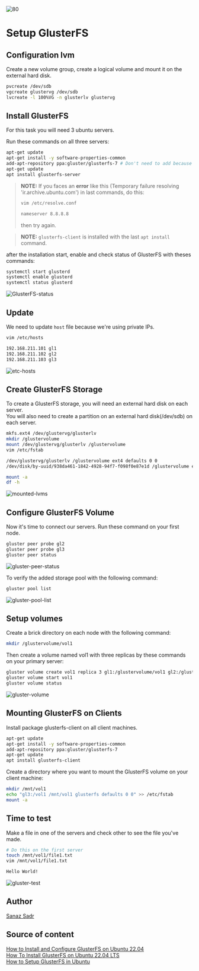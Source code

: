 ![80](../../assets/80-orange-ant-glusterfs.jpg)

# Setup GlusterFS

## Configuration lvm

Create a new volume group, create a logical volume and mount it on the external hard disk.

```bash
pvcreate /dev/sdb
vgcreate glustervg /dev/sdb
lvcreate -l 100%VG -n glusterlv glustervg
```

## Install GlusterFS

For this task you will need 3 ubuntu servers.

Run these commands on all three servers:

```bash
apt-get update
apt-get install -y software-properties-common
add-apt-repository ppa:gluster/glusterfs-7 # Don't need to add because it's default repository
apt-get update
apt install glusterfs-server
```
> **NOTE:** If you faces an **error** like this (Temporary failure resolving 'ir.archive.ubuntu.com') in last commands, do this:
> ```bash
> vim /etc/resolve.conf
>
> nameserver 8.8.8.8
> ```
> then try again.

> **NOTE:** `glusterfs-client` is installed with the last `apt install` command.

after the installation start, enable and check status of GlusterFS with theses commands:

```bash
systemctl start glusterd
systemctl enable glusterd
systemctl status glusterd
```

![GlusterFS-status](../../assets/78-GlusterFS-status.jpg)


## Update 

We need to update `host` file because we're using private IPs.

```bash
vim /etc/hosts

192.168.211.101 gl1
192.168.211.102 gl2
192.168.211.103 gl3
```

![etc-hosts](../../assets/73-etc-hosts.jpg)

## Create GlusterFS Storage

To create a GlusterFS storage, you will need an external hard disk on each server.<br>
You will also need to create a partition on an external hard disk(/dev/sdb) on each server.

```bash
mkfs.ext4 /dev/glustervg/glusterlv
mkdir /glustervolume
mount /dev/glustervg/glusterlv /glustervolume
vim /etc/fstab

/dev/glustervg/glusterlv /glustervolume ext4 defaults 0 0
/dev/disk/by-uuid/938da461-1842-4928-94f7-f098f0e87e1d /glustervolume ext4 defaults 0 0

mount -a
df -h
```

![mounted-lvms](../../assets/79-mounted-lvms.jpg)

## Configure GlusterFS Volume

Now it's time to connect our servers. Run these command on your first node.

```bash
gluster peer probe gl2
gluster peer probe gl3
gluster peer status
```

![gluster-peer-status](../../assets/74-gluster-peer-status.jpg)

To verify the added storage pool with the following command:

```bash
gluster pool list
```
![gluster-pool-list](../../assets/75-gluster-pool-list.jpg)

## Setup volumes

Create a brick directory on each node with the following command:

```bash
mkdir /glustervolume/vol1
```

Then create a volume named vol1 with three replicas by these commands on your primary server:

```bash
gluster volume create vol1 replica 3 gl1:/glustervolume/vol1 gl2:/glustervolume/vol1 gl3:/glustervolume/vol1
gluster volume start vol1
gluster volume status
```

![gluster-volume](../../assets/77-gluster-volume.jpg)

## Mounting GlusterFS on Clients

Install package glusterfs-client on all client machines.

```bash
apt-get update
apt-get install -y software-properties-common
add-apt-repository ppa:gluster/glusterfs-7
apt-get update
apt install glusterfs-client
```

Create a directory where you want to mount the GlusterFS volume on your client machine:

```bash
mkdir /mnt/vol1
echo "gl3:/vol1 /mnt/vol1 glusterfs defaults 0 0" >> /etc/fstab
mount -a
```

## Time to test

Make a file in one of the servers and check other to see the file you've made.

```bash
# Do this on the first server
touch /mnt/vol1/file1.txt
vim /mnt/vol1/file1.txt

Hello World!
```

![gluster-test](../../assets/76-gluster-test.jpg)

## Author

[Sanaz Sadr](https://github.com/SanazSadr)

## Source of content

[How to Install and Configure GlusterFS on Ubuntu 22.04](https://www.howtoforge.com/how-to-install-and-configure-glusterfs-on-ubuntu-22-04/) <br>
[How To Install GlusterFS on Ubuntu 22.04 LTS](https://idroot.us/install-glusterfs-ubuntu-22-04/) <br>
[How to Setup GlusterFS in Ubuntu](https://www.youtube.com/watch?v=gEG7Eu320Rk)